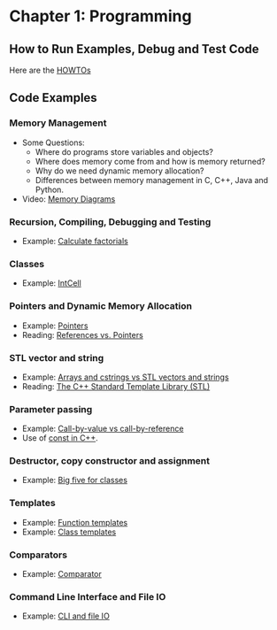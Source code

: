 # Chapter 1: Programming

## How to Run Examples, Debug and Test Code

Here are the [HOWTOs](HOWTOs.md)

## Code Examples

### Memory Management
* Some Questions:
  - Where do programs store variables and objects?
  - Where does memory come from and how is memory returned?
  - Why do we need dynamic memory allocation?
  - Differences between memory management in C, C++, Java and Python.
* Video: [Memory Diagrams](http://vimeo.com/58710057)

### Recursion, Compiling, Debugging and Testing
* Example: [Calculate factorials](factorial)

### Classes
* Example: [IntCell](IntCell)

### Pointers and Dynamic Memory Allocation
* Example: [Pointers](pointers)
* Reading: [References vs. Pointers](https://isocpp.org/wiki/faq/references)

### STL vector and string
* Example: [Arrays and cstrings vs STL vectors and strings](vector_string)
* Reading: [The C++ Standard Template Library (STL)](https://www.geeksforgeeks.org/the-c-standard-template-library-stl/)

### Parameter passing
* Example: [Call-by-value vs call-by-reference](parameters)
* Use of [const in C++](https://docs.microsoft.com/en-us/cpp/cpp/const-cpp?view=msvc-170).


### Destructor, copy constructor and assignment
* Example: [Big five for classes](big-five)

### Templates
* Example: [Function templates](function_templates)
* Example: [Class templates](class_templates)

### Comparators
* Example: [Comparator](comparator)

### Command Line Interface and File IO
* Example: [CLI and file IO](io)

